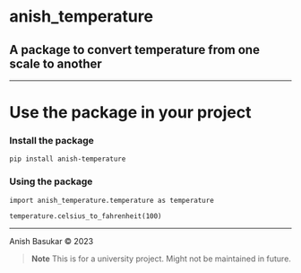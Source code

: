 # anish_temperature

## A package to convert temperature from one scale to another

---

# Use the package in your project

### Install the package

```
pip install anish-temperature
```

### Using the package

```
import anish_temperature.temperature as temperature

temperature.celsius_to_fahrenheit(100)
```

---

Anish Basukar © 2023

> **Note**
> This is for a university project. Might not be maintained in future.
